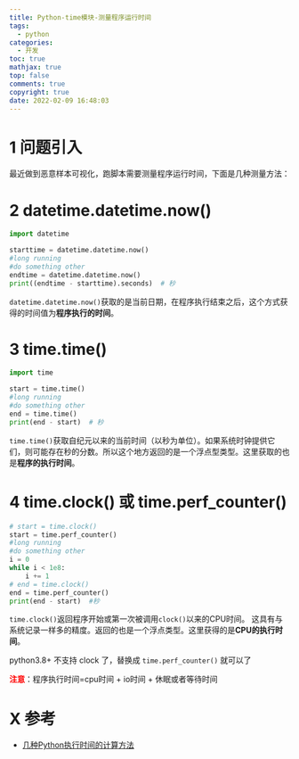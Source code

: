 ```yaml
---
title: Python-time模块-测量程序运行时间
tags:
  - python
categories:
  - 开发
toc: true
mathjax: true
top: false
comments: true
copyright: true
date: 2022-02-09 16:48:03
---
```


# 1 问题引入

最近做到恶意样本可视化，跑脚本需要测量程序运行时间，下面是几种测量方法：

# 2 datetime.datetime.now()

```python
import datetime

starttime = datetime.datetime.now()
#long running
#do something other
endtime = datetime.datetime.now()
print((endtime - starttime).seconds)  # 秒 
```

`datetime.datetime.now()`获取的是当前日期，在程序执行结束之后，这个方式获得的时间值为**程序执行的时间**。

# 3 time.time()

```python
import time

start = time.time()
#long running
#do something other
end = time.time()
print(end - start)  # 秒 
```

`time.time()`获取自纪元以来的当前时间（以秒为单位）。如果系统时钟提供它们，则可能存在秒的分数。所以这个地方返回的是一个浮点型类型。这里获取的也是**程序的执行时间**。

# 4 time.clock() 或 time.perf_counter()

```python
# start = time.clock()
start = time.perf_counter()
#long running
#do something other
i = 0
while i < 1e8:
    i += 1
# end = time.clock()
end = time.perf_counter()
print(end - start)  #秒
```

`time.clock()`返回程序开始或第一次被调用`clock()`以来的CPU时间。 这具有与系统记录一样多的精度。返回的也是一个浮点类型。这里获得的是**CPU的执行时间**。

python3.8+ 不支持 clock 了，替换成 `time.perf_counter()` 就可以了

<font color=red>**注意**</font>：程序执行时间=cpu时间 + io时间 + 休眠或者等待时间

# X 参考

* [几种Python执行时间的计算方法](https://blog.csdn.net/wangshuang1631/article/details/54286551)

